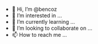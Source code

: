 - 👋 Hi, I’m @bencoz
- 👀 I’m interested in ...
- 🌱 I’m currently learning ...
- 💞️ I’m looking to collaborate on ...
- 📫 How to reach me ...

<!---
bencoz/bencoz is a ✨ special ✨ repository because its `README.md` (this file) appears on your GitHub profile.
You can click the Preview link to take a look at your changes.
--->
